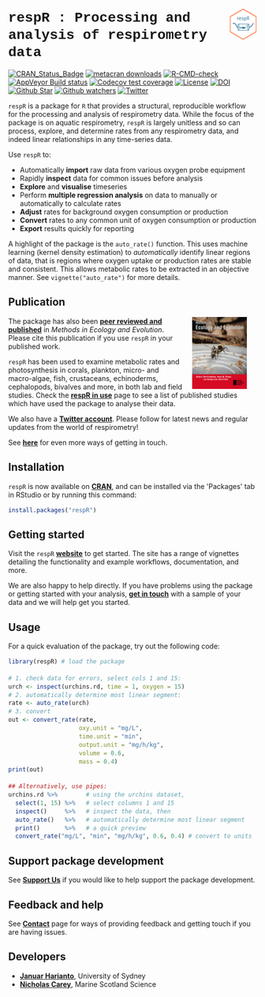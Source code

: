 # <a href='https://github.com/januarharianto/respR'> <img src='man/figures/logo.png' align="right" width="11%" /></a> <font style="font-family:'Courier New'">respR : Processing and analysis of respirometry data</font> 

<!-- badges: start -->
<!-- [![metacran downloads](https://cranlogs.r-pkg.org/badges/respR)](https://cran.r-project.org/package=respR) -->
<!-- [![GitHub R package version](https://img.shields.io/github/r-package/v/januarharianto/respR)](https://github.com/januarharianto/respR) -->
[![CRAN_Status_Badge](http://www.r-pkg.org/badges/version/respR)](https://cran.r-project.org/package=respR)
[![metacran downloads](https://cranlogs.r-pkg.org/badges/grand-total/respR)](https://cran.r-project.org/package=respR) 
[![R-CMD-check](https://github.com/januarharianto/respR/workflows/R-CMD-check/badge.svg)](https://github.com/januarharianto/respR/actions)
[![AppVeyor Build status](https://ci.appveyor.com/api/projects/status/1c5ek2c0xf9htkjl?svg=true)](https://ci.appveyor.com/project/nicholascarey/respr-0ltva)
[![Codecov test coverage](https://codecov.io/gh/januarharianto/respR/branch/master/graph/badge.svg)](https://app.codecov.io/gh/januarharianto/respR?branch=master)
[![License](https://img.shields.io/badge/license-GPL--3-blue.svg)](https://www.gnu.org/licenses/gpl-3.0.en.html)
[![DOI](https://zenodo.org/badge/66126363.svg)](https://zenodo.org/badge/latestdoi/66126363)
[![Github Star](https://img.shields.io/github/stars/januarharianto/respR?style=social)](https://GitHub.com/januarharianto/respR/stargazers/)
[![Github watchers](https://img.shields.io/github/watchers/januarharianto/respR?label=Watch&style=social)](https://img.shields.io/github/watchers/januarharianto/respR?style=social)
[![Twitter](https://img.shields.io/twitter/follow/respR_pkg.svg?label=Follow&style=social)](https://twitter.com/respR_pkg?ref_src=twsrc%5Etfw)
<!-- badges: end -->


`respR` is a package for `R` that provides a structural, reproducible workflow for the processing and analysis of respirometry data. 
While the focus of the package is on aquatic respirometry, `respR` is largely unitless and so can process, explore, and determine rates from any respirometry data, and indeed linear relationships in any time-series data.

Use `respR` to:

- Automatically **import** raw data from various oxygen probe equipment
- Rapidly **inspect** data for common issues before analysis
- **Explore** and **visualise** timeseries 
- Perform **multiple regression analysis** on data to manually or automatically to calculate rates
- **Adjust** rates for background oxygen consumption or production
- **Convert** rates to any common unit of oxygen consumption or production
- **Export** results quickly for reporting

A highlight of the package is the `auto_rate()` function. This uses machine learning (kernel density estimation) to *automatically* identify linear regions of data, that is regions where oxygen uptake or production rates are stable and consistent. This allows metabolic rates to be extracted in an objective manner. See `vignette("auto_rate")` for more details.

## Publication 

<a href='https://besjournals.onlinelibrary.wiley.com/doi/abs/10.1111/2041-210X.13162'><img src='man/figures/mee_cover.jpg' align="right" width="22%" hspace = "20" /></a>

The package has also been [**peer reviewed and published**](https://besjournals.onlinelibrary.wiley.com/doi/10.1111/2041-210X.13162) in *Methods in Ecology and Evolution*. Please cite this publication if you use `respR` in your published work. 

`respR` has been used to examine metabolic rates and photosynthesis in corals, plankton, micro- and macro-algae, fish, crustaceans, echinoderms, cephalopods, bivalves and more, in both lab and field studies. Check the [**respR in use**](https://github.com/januarharianto/respR) page to see a list of published studies which have used the package to analyse their data.

We also have a [**Twitter account**](https://twitter.com/respR_pkg). Please follow for latest news and regular updates from the world of respirometry! 

See [**here**](https://github.com/januarharianto/respR) for even more ways of getting in touch. 

## Installation

`respR` is now available on [**CRAN**](https://cran.r-project.org), and can be installed via the 'Packages' tab in RStudio or by running this command:

```r
install.packages("respR")
```

## Getting started

Visit the `respR` [**website**](https://github.com/januarharianto/respR) to get started. The site has a range of vignettes detailing the functionality and example workflows, documentation, and more. 

We are also happy to help directly. If you have problems using the package or getting started with your analysis, [**get in touch**](mailto:nicholascarey@gmail.com) with a sample of your data and we will help get you started. 

## Usage

For a quick evaluation of the package, try out the following code:

```r
library(respR) # load the package

# 1. check data for errors, select cols 1 and 15:
urch <- inspect(urchins.rd, time = 1, oxygen = 15) 
# 2. automatically determine most linear segment:
rate <- auto_rate(urch)
# 3. convert
out <- convert_rate(rate, 
                    oxy.unit = "mg/L", 
                    time.unit = "min", 
                    output.unit = "mg/h/kg", 
                    volume = 0.6, 
                    mass = 0.4)
print(out)

## Alternatively, use pipes:
urchins.rd %>%        # using the urchins dataset,
  select(1, 15) %>%   # select columns 1 and 15
  inspect()     %>%   # inspect the data, then
  auto_rate()   %>%   # automatically determine most linear segment
  print()       %>%   # a quick preview
  convert_rate("mg/L", "min", "mg/h/kg", 0.6, 0.4) # convert to units
```

## Support package development

See [**Support Us**](https://github.com/januarharianto/respR) if you would like to help support the package development.

## Feedback and help

See [**Contact**](https://github.com/januarharianto/respR) page for ways of providing feedback and getting touch if you are having issues.

## Developers

- [**Januar Harianto**](https://github.com/januarharianto), University of Sydney
- [**Nicholas Carey**](https://github.com/nicholascarey), Marine Scotland Science

